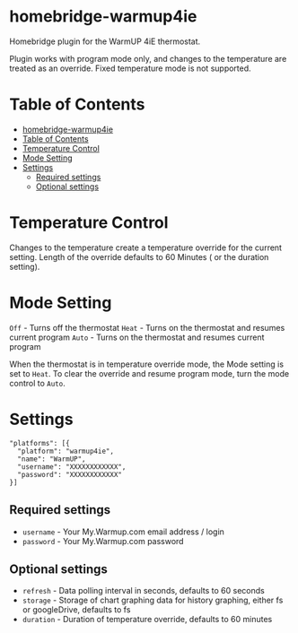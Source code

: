 # homebridge-warmup4ie

Homebridge plugin for the WarmUP 4iE thermostat.

Plugin works with program mode only, and changes to the temperature are treated as an override.  Fixed temperature mode is not supported.  

# Table of Contents

<!--ts-->
   * [homebridge-warmup4ie](#homebridge-warmup4ie)
   * [Table of Contents](#table-of-contents)
   * [Temperature Control](#temperature-control)
   * [Mode Setting](#mode-setting)
   * [Settings](#settings)
      * [Required settings](#required-settings)
      * [Optional settings](#optional-settings)

<!-- Added by: sgracey, at:  -->

<!--te-->

# Temperature Control

Changes to the temperature create a temperature override for the current setting.  Length of the override defaults to 60 Minutes ( or the duration setting).  

# Mode Setting

`Off` - Turns off the thermostat
`Heat` - Turns on the thermostat and resumes current program
`Auto` - Turns on the thermostat and resumes current program

When the thermostat is in temperature override mode, the Mode setting is set to `Heat`.  To clear the override and resume program mode, turn the mode control to `Auto`.

# Settings

```
"platforms": [{
  "platform": "warmup4ie",
  "name": "WarmUP",
  "username": "XXXXXXXXXXXX",
  "password": "XXXXXXXXXXXX"
}]
```

## Required settings

* `username` - Your My.Warmup.com email address / login
* `password` - Your My.Warmup.com password

## Optional settings

* `refresh` - Data polling interval in seconds, defaults to 60 seconds
* `storage` - Storage of chart graphing data for history graphing, either fs or googleDrive, defaults to fs
* `duration` - Duration of temperature override, defaults to 60 minutes
